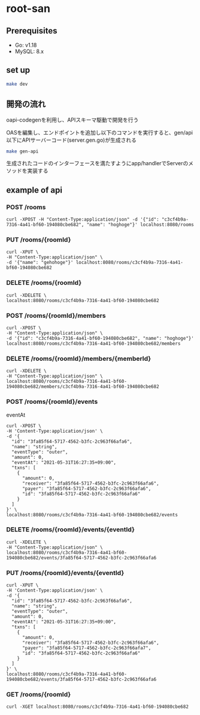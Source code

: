 # root-san

## Prerequisites

- Go: v1.18
- MySQL: 8.x

## set up

```sh
make dev
```

## 開発の流れ

oapi-codegenを利用し、APIスキーマ駆動で開発を行う

OASを編集し、エンドポイントを追加し以下のコマンドを実行すると、gen/api以下にAPIサーバーコード(server.gen.go)が生成される

```sh
make gen-api
```

生成されたコードのインターフェースを満たすようにapp/handlerでServerのメソッドを実装する

## example of api

### POST /rooms

```
curl -XPOST -H "Content-Type:application/json" -d '{"id": "c3cf4b9a-7316-4a41-bf60-194080cbe682", "name": "hoghoge"}' localhost:8080/rooms
```

### PUT /rooms/{roomId}

```
curl -XPUT \
-H "Content-Type:application/json" \
-d '{"name": "gehohoge"}' localhost:8080/rooms/c3cf4b9a-7316-4a41-bf60-194080cbe682
```

### DELETE /rooms/{roomId}

```
curl -XDELETE \
localhost:8080/rooms/c3cf4b9a-7316-4a41-bf60-194080cbe682
```

### POST /rooms/{roomId}/members

```
curl -XPOST \
-H "Content-Type:application/json" \
-d '{"id": "c3cf4b9a-7316-4a41-bf60-194080cbe682", "name": "hoghoge"}' localhost:8080/rooms/c3cf4b9a-7316-4a41-bf60-194080cbe682/members
```

### DELETE /rooms/{roomId}/members/{memberId}

```
curl -XDELETE \
-H "Content-Type:application/json" \
localhost:8080/rooms/c3cf4b9a-7316-4a41-bf60-194080cbe682/members/c3cf4b9a-7316-4a41-bf60-194080cbe682
```

### POST /rooms/{roomId}/events
eventAt
```
curl -XPOST \
-H 'Content-Type:application/json' \
-d '{
  "id": "3fa85f64-5717-4562-b3fc-2c963f66afa6",
  "name": "string",
  "eventType": "outer",
  "amount": 0,
  "eventAt": "2021-05-31T16:27:35+09:00",
  "txns": [
    {
      "amount": 0,
      "receiver": "3fa85f64-5717-4562-b3fc-2c963f66afa6",
      "payer": "3fa85f64-5717-4562-b3fc-2c963f66afa6",
      "id": "3fa85f64-5717-4562-b3fc-2c963f66afa6"
    }
  ]
}' \
localhost:8080/rooms/c3cf4b9a-7316-4a41-bf60-194080cbe682/events
```

### DELETE /rooms/{roomId}/events/{eventId}

```
curl -XDELETE \
-H "Content-Type:application/json" \
localhost:8080/rooms/c3cf4b9a-7316-4a41-bf60-194080cbe682/events/3fa85f64-5717-4562-b3fc-2c963f66afa6
```

### PUT /rooms/{roomId}/events/{eventId}

```
curl -XPUT \
-H 'Content-Type:application/json' \
-d '{
  "id": "3fa85f64-5717-4562-b3fc-2c963f66afa6",
  "name": "string",
  "eventType": "outer",
  "amount": 0,
  "eventAt": "2021-05-31T16:27:35+09:00",
  "txns": [
    {
      "amount": 0,
      "receiver": "3fa85f64-5717-4562-b3fc-2c963f66afa6",
      "payer": "3fa85f64-5717-4562-b3fc-2c963f66afa7",
      "id": "3fa85f64-5717-4562-b3fc-2c963f66afa6"
    }
  ]
}' \
localhost:8080/rooms/c3cf4b9a-7316-4a41-bf60-194080cbe682/events/3fa85f64-5717-4562-b3fc-2c963f66afa6
```

### GET /rooms/{roomId}

```
curl -XGET localhost:8080/rooms/c3cf4b9a-7316-4a41-bf60-194080cbe682
```

